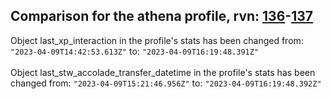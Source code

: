 ## Comparison for the athena profile, rvn: [136](https://github.com/PRO100KatYT/FortniteProfileRevisions/tree/main/profiles/athena/136%20athena.json)-[137](https://github.com/PRO100KatYT/FortniteProfileRevisions/tree/main/profiles/athena/137%20athena.json)

Object last_xp_interaction in the profile's stats has been changed from: `"2023-04-09T14:42:53.613Z"` to: `"2023-04-09T16:19:48.391Z"`
<br><br>
Object last_stw_accolade_transfer_datetime in the profile's stats has been changed from: `"2023-04-09T15:21:46.956Z"` to: `"2023-04-09T16:19:48.392Z"`
<br><br>
